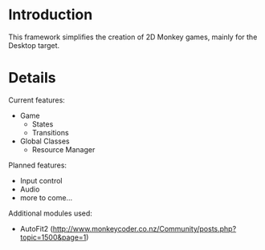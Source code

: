 # Introduction #

This framework simplifies the creation of 2D Monkey games, mainly for the Desktop target.

# Details #

Current features:
  * Game
    * States
    * Transitions
  * Global Classes
    * Resource Manager

Planned features:
  * Input control
  * Audio
  * more to come...

Additional modules used:
  * AutoFit2 (http://www.monkeycoder.co.nz/Community/posts.php?topic=1500&page=1)